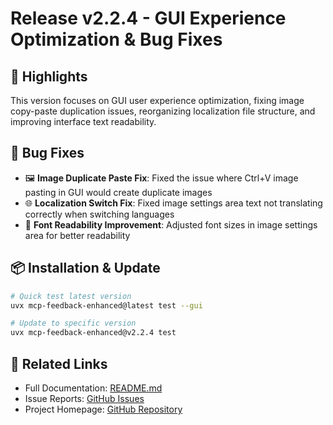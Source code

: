 # Release v2.2.4 - GUI Experience Optimization & Bug Fixes

## 🌟 Highlights
This version focuses on GUI user experience optimization, fixing image copy-paste duplication issues, reorganizing localization file structure, and improving interface text readability.

## 🐛 Bug Fixes
- 🖼️ **Image Duplicate Paste Fix**: Fixed the issue where Ctrl+V image pasting in GUI would create duplicate images
- 🌐 **Localization Switch Fix**: Fixed image settings area text not translating correctly when switching languages
- 📝 **Font Readability Improvement**: Adjusted font sizes in image settings area for better readability

## 📦 Installation & Update
```bash
# Quick test latest version
uvx mcp-feedback-enhanced@latest test --gui

# Update to specific version
uvx mcp-feedback-enhanced@v2.2.4 test
```

## 🔗 Related Links
- Full Documentation: [README.md](../../README.md)
- Issue Reports: [GitHub Issues](https://github.com/Minidoracat/mcp-feedback-enhanced/issues)
- Project Homepage: [GitHub Repository](https://github.com/Minidoracat/mcp-feedback-enhanced) 